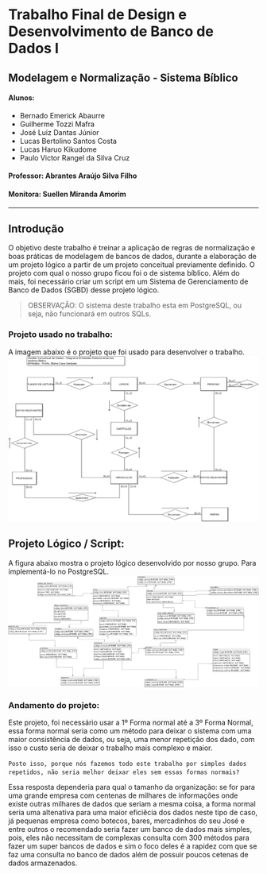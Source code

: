 # Trabalho Final de Design e Desenvolvimento de Banco de Dados I
## Modelagem e Normalização - Sistema Bíblico
#### Alunos:
* Bernado Emerick Abaurre
* Guilherme Tozzi Mafra
* José Luiz Dantas Júnior
* Lucas Bertolino Santos Costa
* Lucas Haruo Kikudome
* Paulo Victor Rangel da Silva Cruz
#### Professor: Abrantes Araújo Silva Filho
#### Monitora: Suellen Miranda Amorim
---
## Introdução
O objetivo deste trabalho é treinar a aplicação de regras de normalização e boas práticas de modelagem de bancos de dados, durante a elaboração de um projeto lógico a partir de um projeto conceitual previamente definido. O projeto com qual o nosso grupo ficou foi o de sistema bíblico. Além do mais, foi necessário criar um script em um Sistema de Gerenciamento de Banco de Dados (SGBD) desse projeto lógico.

> OBSERVAÇÃO: O sistema deste trabalho esta em PostgreSQL, ou seja, não funcionará em outros SQLs.

### Projeto usado no trabalho:
A imagem abaixo é o projeto que foi usado para desenvolver o trabalho.
![Projeto Conceitual - "Bíblico"](Arquivos_recebidos/ModeloConceitual_SistemaBiblico.png)

## Projeto Lógico / Script:
A figura abaixo mostra o projeto lógico desenvolvido por nosso grupo. Para implementá-lo no PostgreSQL.
![Projeto Lógico - "Bíblico"](ProjetoLogico_PowerArchitect.png)

### Andamento do projeto:
Este projeto, foi necessário usar a 1º Forma normal até a 3º Forma Normal, essa forma normal seria como um método para deixar o sistema com uma maior consistência de dados, ou seja, uma menor repetição dos dado, com isso o custo seria de deixar o trabalho mais complexo e maior. 

`Posto isso, porque nós fazemos todo este trabalho por simples dados repetidos, não seria melhor deixar eles sem essas formas normais?`

Essa resposta dependeria para qual o tamanho da organização: se for para uma grande empresa com centenas de milhares de informações onde existe outras milhares de dados que seriam a mesma coisa, a forma normal seria uma altenativa para uma maior eficiêcia dos dados neste tipo de caso, já pequenas empresa como botecos, bares, mercadinhos do seu José e entre outros o recomendado seria fazer um banco de dados mais simples, pois, eles não necessitam de complexas consulta com 300 métodos para fazer um super bancos de dados e sim o foco deles é a rapidez com que se faz uma consulta no banco de dados além de possuir poucos cetenas de dados armazenados.
